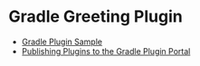Gradle Greeting Plugin
============================================================

- [Gradle Plugin Sample](https://docs.gradle.org/current/samples/sample_gradle_plugin.html)
- [Publishing Plugins to the Gradle Plugin Portal](https://docs.gradle.org/current/userguide/publishing_gradle_plugins.html)
